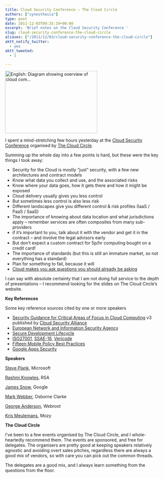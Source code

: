 ```yaml
---
title: Cloud Security Conference – The Cloud Circle
authors: ["synesthesia"]
type: post
date: 2011-12-03T09:35:19+00:00
excerpt: 'Brief notes on the Cloud Security Conference '
slug: cloud-security-conference-the-cloud-circle 
aliases: ["/2011/12/03/cloud-security-conference-the-cloud-circle"]
aktt_notify_twitter:
  - yes
aktt_tweeted:
  - 1

---
```

<div class="mceTemp">
  <dl class="wp-caption zemanta-img aligncenter" style="width: 310px;">
    <dt class="wp-caption-dt">
      <a href="https://commons.wikipedia.org/wiki/File:Cloud_computing.jpg"><img class="zemanta-img-inserted zemanta-img-configured" title="English: Diagram showing overview of cloud com..." src="https://upload.wikimedia.org/wikipedia/commons/thumb/6/69/Cloud_computing.jpg/300px-Cloud_computing.jpg" alt="English: Diagram showing overview of cloud com..." width="300" height="203" /></a>
    </dt>
  </dl>
</div>

I spent a mind-stretching few hours yesterday at the <a href="https://www.thecloudcircle.com/event/2nd-cloud-circle-security-conference" target="_blank">Cloud Security Conference</a> organised by <a href="https://www.thecloudcircle.com/" target="_blank">The Cloud Circle</a>.

Summing up the whole day into a few points is hard, but these were the key things I took away:

  * Security for the Cloud is mostly “just” security, with a few new architectures and contract models
  * Know what data you collect and use, and the associated risks
  * Know where your data goes, how it gets there and how it might be exposed
  * Cloud delivery usually gives you less control
  * But sometimes less control is also less risk
  * Different landscapes give you different control & risk profiles (IaaS / PaaS / SaaS)
  * The importance of knowing about data location and what jurisdictions apply – remember services are often composites from many sub-providers
  * if it’s important to you, talk about it with the vendor and get it in the contract – and involve the legal advisors early
  * But don’t expect a custom contract for 5p/hr computing bought on a credit card!
  * The importance of standards (but this is still an immature market, so not everything has a standard)
  * Plan for something to fail, because it will
  * <a href="https://www.osborneclarke.com/publications/sectors/digital-business/update/2011/digital-business-update-november-2011/what-is-it-about-cloud-that-makes-business-ask-questions-they-should-already-be-asking.aspx" target="_blank">Cloud makes you ask questions you should already be asking</a>

I can say with absolute certainty that I am not doing full service to the depth of presentations – I recommend looking for the slides on The Cloud Circle’s website.

**Key References**

Some key reference sources cited by one or more speakers

  * <a href="https://cloudsecurityalliance.org/research/initiatives/security-guidance/" target="_blank">Security Guidance for Critical Areas of Focus in Cloud Computing</a> v3 published by <a href="https://cloudsecurityalliance.org/" target="_blank">Cloud Security Alliance</a>
  * <a href="https://www.enisa.europa.eu/" target="_blank">European Network and Information Security Agency</a>
  * <a href="https://www.microsoft.com/security/sdl/" target="_blank">Secure Development Lifecycle</a>
  * <a href="https://en.wikipedia.org/wiki/ISO/IEC_27001" target="_blank">ISO27001</a>, <a href="https://www.ssae-16.com/" target="_blank">SSAE-16</a>, <a href="https://vericode.com/" target="_blank">Vericode</a>
  * <a href="https://info.mobileiron.com/forrester-15-mobile-policy-best-practices.html" target="_blank">Fifteen Mobile Policy Best Practices</a>
  * <a href="https://www.google.com/apps/intl/en/business/infrastructure_security.html" target="_blank">Google Apps Security</a>

<!--more-->

**Speakers**

<p align="left">
  <a href="https://blogs.msdn.com/b/plankytronixx/" target="_blank">Steve Plank</a>, Microsoft
</p>

<a href="https://www.linkedin.com/profile/view?id=2295244" target="_blank">Rashmi Knowles</a>, RSA

<a href="https://twitter.com/#!/jamesmsnow" target="_blank">James Snow</a>, Google

<a href="https://www.osborneclarke.com/contact-us/people-finder/people/vwx/w/webber-mark.aspx" target="_blank">Mark Webber</a>, Osborne Clarke

<a href="https://www.linkedin.com/in/georgeanderson" target="_blank">George Anderson</a>, Webroot

<a href="https://scribe.twitter.com/#!/KrisMeule" target="_blank">Kris Meulemans</a>, Mozy

**The Cloud Circle**

I’ve been to a few events organised by The Cloud Circle, and I whole-heartedly recommend them. The events are sponsored, and free for delegates. The organisers are pretty good at keeping speakers relatively agnostic and avoiding overt sales pitches, regardless there are always a good mix of vendors, so with care you can pick out the common threads.

The delegates are a good mix, and I always learn something from the questions from the floor.

<div class="zemanta-pixie" style="margin-top: 10px; height: 15px;">
  <img class="zemanta-pixie-img" style="border: none; float: right;" src="https://img.zemanta.com/pixy.gif?x-id=7b6ea53f-f3c3-4807-a3ea-b02f8bb4d24a" alt="" />
</div>